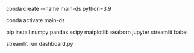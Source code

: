 conda create --name main-ds python=3.9

conda activate main-ds

pip install numpy pandas scipy matplotlib seaborn jupyter streamlit babel

streamlit run dashboard.py
